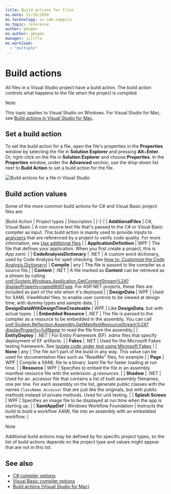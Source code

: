 ```yaml
---
title: Build actions for files
ms.date: 11/19/2018
ms.technology: vs-ide-compile
ms.topic: reference
author: ghogen
ms.author: ghogen
manager: jillfra
ms.workload:
  - "multiple"
---
```

# Build actions

All files in a Visual Studio project have a build action. The build action controls what happens to the file when the project is compiled.

> [!NOTE]
> This topic applies to Visual Studio on Windows. For Visual Studio for Mac, see [Build actions in Visual Studio for Mac](/visualstudio/mac/build-actions).

## Set a build action

To set the build action for a file, open the file's properties in the **Properties** window by selecting the file in **Solution Explorer** and pressing **Alt**+**Enter**. Or, right-click on the file in **Solution Explorer** and choose **Properties**. In the **Properties** window, under the **Advanced** section, use the drop-down list next to **Build Action** to set a build action for the file.

![Build actions for a file in Visual Studio](media/build-actions.png)

## Build action values

Some of the more common build actions for C# and Visual Basic project files are:

|Build Action | Project types | Description |
|-|-|
| **AdditionalFiles** | C#, Visual Basic | A non-source text file that's passed to the C# or Visual Basic compiler as input. This build action is mainly used to provide inputs to [analyzers](../code-quality/roslyn-analyzers-overview.md) that are referenced by a project to verify code quality. For more information, see [Use additional files](https://github.com/dotnet/roslyn/blob/master/docs/analyzers/Using%20Additional%20Files.md).|
| **ApplicationDefinition** | WPF | The file that defines your application. When you first create a project, this is *App.xaml*. |
| **CodeAnalysisDictionary** | .NET | A custom word dictionary, used by Code Analysis for spell checking. See [How to: Customize the Code Analysis Dictionary](../code-quality/how-to-customize-the-code-analysis-dictionary.md)|
| **Compile** | any | The file is passed to the compiler as a source file.|
| **Content** | .NET | A file marked as **Content** can be retrieved as a stream by calling <xref:System.Windows.Application.GetContentStream%2A?displayProperty=nameWithType>. For ASP.NET projects, these files are included as part of the site when it's deployed.|
| **DesignData** | WPF | Used for XAML ViewModel files, to enable user controls to be viewed at design time, with dummy types and sample data. |
| **DesignDataWithDesignTimeCreateable** | WPF | Like **DesignData**, but with actual types.  |
| **Embedded Resource** | .NET | The file is passed to the compiler as a resource to be embedded in the assembly. You can call <xref:System.Reflection.Assembly.GetManifestResourceStream%2A?displayProperty=fullName> to read the file from the assembly.|
| **EntityDeploy** | .NET | For Entity Framework (EF) .edmx files that specify deployment of EF artifacts. |
| **Fakes** | .NET | Used for the Microsoft Fakes testing framework. See [Isolate code under test using Microsoft Fakes](../test/isolating-code-under-test-with-microsoft-fakes.md) |
| **None** | any | The file isn't part of the build in any way. This value can be used for documentation files such as "ReadMe" files, for example.|
| **Page** | WPF | Compile a XAML file to a binary .baml file for faster loading at run time. |
| **Resource** | WPF | Specifies to embed the file in an assembly manifest resource file with the extension *.g.resources*. |
| **Shadow** | .NET | Used for an .accessor file that contains a list of built assembly filenames, one per line. For each assembly on the list, generate public classes with the names `ClassName_Accessor` that are just like the originals, but with public methods instead of private methods. Used for unit testing. |
| **Splash Screen** | WPF | Specifies an image file to be displayed at run time when the app is starting up. |
| **XamlAppDef** | Windows Workflow Foundation | Instructs the build to build a workflow XAML file into an assembly with an embedded workflow. |

> [!NOTE]
> Additional build actions may be defined by for specific project types, so the list of build actions depends on the project type and values might appear that are not in this list.

## See also

- [C# compiler options](/dotnet/csharp/language-reference/compiler-options/listed-alphabetically)
- [Visual Basic compiler options](/dotnet/visual-basic/reference/command-line-compiler/compiler-options-listed-alphabetically)
- [Build actions (Visual Studio for Mac)](/visualstudio/mac/build-actions)
